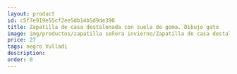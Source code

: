 ```yaml
---
layout: product
id: c5f7e919e55cf2ee5db14b5d9de390
title: Zapatilla de casa destalonada con suela de goma. Dibujo gato
image: img/productos/zapatilla señora invierno/Zapatilla de casa destalonada con suela de goma. Dibujo gato=27=negro Vulladi.webp
price: 27
tags: negro Vulladi
description: 
order: 0
---
```

